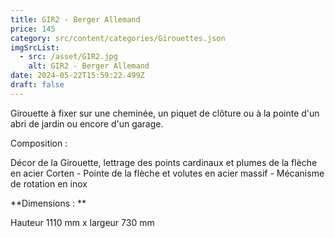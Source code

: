 ```yaml
---
title: GIR2 - Berger Allemand
price: 145
category: src/content/categories/Girouettes.json
imgSrcList:
  - src: /asset/GIR2.jpg
    alt: GIR2 - Berger Allemand
date: 2024-05-22T15:59:22.499Z
draft: false
---
```


Girouette à fixer sur une cheminée, un piquet de clôture ou à la pointe d'un abri de jardin ou encore d'un garage. 

Composition : 

Décor de la Girouette, lettrage des points cardinaux et plumes de la flèche en acier Corten - Pointe de la flèche et volutes en acier massif - Mécanisme de rotation en inox

**Dimensions : **

Hauteur 1110 mm x largeur 730 mm
